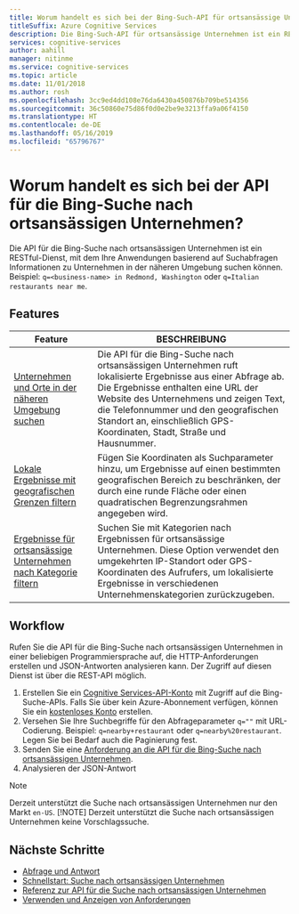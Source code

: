 ```yaml
---
title: Worum handelt es sich bei der Bing-Such-API für ortsansässige Unternehmen? | Microsoft-Dokumentation
titleSuffix: Azure Cognitive Services
description: Die Bing-Such-API für ortsansässige Unternehmen ist ein RESTful-Dienst, mit dem Ihre Anwendungen basierend auf Suchabfragen Informationen zu Orten und Unternehmen in der näheren Umgebung suchen können.
services: cognitive-services
author: aahill
manager: nitinme
ms.service: cognitive-services
ms.topic: article
ms.date: 11/01/2018
ms.author: rosh
ms.openlocfilehash: 3cc9ed4dd108e76da6430a450876b709be514356
ms.sourcegitcommit: 36c50860e75d86f0d0e2be9e3213ffa9a06f4150
ms.translationtype: HT
ms.contentlocale: de-DE
ms.lasthandoff: 05/16/2019
ms.locfileid: "65796767"
---
```

# <a name="what-is-bing-local-business-search"></a>Worum handelt es sich bei der API für die Bing-Suche nach ortsansässigen Unternehmen?
Die API für die Bing-Suche nach ortsansässigen Unternehmen ist ein RESTful-Dienst, mit dem Ihre Anwendungen basierend auf Suchabfragen Informationen zu Unternehmen in der näheren Umgebung suchen können. Beispiel: `q=<business-name> in Redmond, Washington` oder `q=Italian restaurants near me`. 

## <a name="features"></a>Features
| Feature | BESCHREIBUNG |  
| -- | -- | 
| [Unternehmen und Orte in der näheren Umgebung suchen](quickstarts/local-quickstart.md) | Die API für die Bing-Suche nach ortsansässigen Unternehmen ruft lokalisierte Ergebnisse aus einer Abfrage ab. Die Ergebnisse enthalten eine URL der Website des Unternehmens und zeigen Text, die Telefonnummer und den geografischen Standort an, einschließlich GPS-Koordinaten, Stadt, Straße und Hausnummer. |  
| [Lokale Ergebnisse mit geografischen Grenzen filtern](specify-geographic-search.md) | Fügen Sie Koordinaten als Suchparameter hinzu, um Ergebnisse auf einen bestimmten geografischen Bereich zu beschränken, der durch eine runde Fläche oder einen quadratischen Begrenzungsrahmen angegeben wird. | 
| [Ergebnisse für ortsansässige Unternehmen nach Kategorie filtern](local-categories.md) | Suchen Sie mit Kategorien nach Ergebnissen für ortsansässige Unternehmen. Diese Option verwendet den umgekehrten IP-Standort oder GPS-Koordinaten des Aufrufers, um lokalisierte Ergebnisse in verschiedenen Unternehmenskategorien zurückzugeben.|

## <a name="workflow"></a>Workflow
Rufen Sie die API für die Bing-Suche nach ortsansässigen Unternehmen in einer beliebigen Programmiersprache auf, die HTTP-Anforderungen erstellen und JSON-Antworten analysieren kann. Der Zugriff auf diesen Dienst ist über die REST-API möglich.
 
1. Erstellen Sie ein [Cognitive Services-API-Konto](https://docs.microsoft.com/azure/cognitive-services/cognitive-services-apis-create-account) mit Zugriff auf die Bing-Suche-APIs. Falls Sie über kein Azure-Abonnement verfügen, können Sie ein [kostenloses Konto](https://azure.microsoft.com/try/cognitive-services/?api=bing-web-search-api) erstellen.   
2. Versehen Sie Ihre Suchbegriffe für den Abfrageparameter `q=""` mit URL-Codierung. Beispiel: `q=nearby+restaurant` oder `q=nearby%20restaurant`. Legen Sie bei Bedarf auch die Paginierung fest. 
3. Senden Sie eine [Anforderung an die API für die Bing-Suche nach ortsansässigen Unternehmen](quickstarts/local-quickstart.md). 
4. Analysieren der JSON-Antwort 

> [!NOTE]
> Derzeit unterstützt die Suche nach ortsansässigen Unternehmen nur den Markt `en-US`. 
> [!NOTE]
> Derzeit unterstützt die Suche nach ortsansässigen Unternehmen keine Vorschlagssuche. 

## <a name="next-steps"></a>Nächste Schritte
- [Abfrage und Antwort](local-search-query-response.md)
- [Schnellstart: Suche nach ortsansässigen Unternehmen](quickstarts/local-quickstart.md)
- [Referenz zur API für die Suche nach ortsansässigen Unternehmen](local-search-reference.md)
- [Verwenden und Anzeigen von Anforderungen](use-display-requirements.md)
